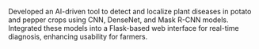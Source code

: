Developed an AI-driven tool to detect and localize plant diseases in potato and pepper crops using CNN, DenseNet, and Mask R-CNN models. Integrated these models into a Flask-based web interface for real-time diagnosis, enhancing usability for farmers.

